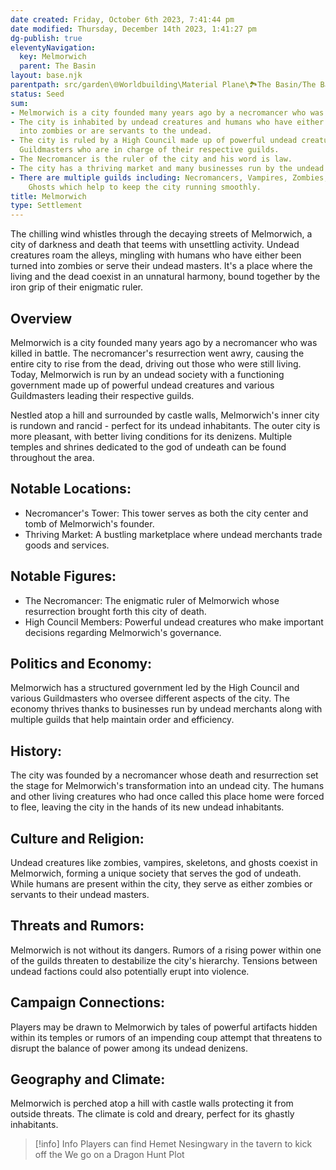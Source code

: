 ```yaml
---
date created: Friday, October 6th 2023, 7:41:44 pm
date modified: Thursday, December 14th 2023, 1:41:27 pm
dg-publish: true
eleventyNavigation:
  key: Melmorwich
  parent: The Basin
layout: base.njk
parentpath: src/garden\🌐Worldbuilding\Material Plane\🏞️The Basin/The Basin.md
status: Seed
sum:
- Melmorwich is a city founded many years ago by a necromancer who was killed in battle.
- The city is inhabited by undead creatures and humans who have either been turned
  into zombies or are servants to the undead.
- The city is ruled by a High Council made up of powerful undead creatures and various
  Guildmasters who are in charge of their respective guilds.
- The Necromancer is the ruler of the city and his word is law.
- The city has a thriving market and many businesses run by the undead.
- There are multiple guilds including: Necromancers, Vampires, Zombies, Skeletons,
    Ghosts which help to keep the city running smoothly.
title: Melmorwich
type: Settlement
---
```


The chilling wind whistles through the decaying streets of Melmorwich, a city of darkness and death that teems with unsettling activity. Undead creatures roam the alleys, mingling with humans who have either been turned into zombies or serve their undead masters. It's a place where the living and the dead coexist in an unnatural harmony, bound together by the iron grip of their enigmatic ruler.

## Overview

Melmorwich is a city founded many years ago by a necromancer who was killed in battle. The necromancer's resurrection went awry, causing the entire city to rise from the dead, driving out those who were still living. Today, Melmorwich is run by an undead society with a functioning government made up of powerful undead creatures and various Guildmasters leading their respective guilds.

Nestled atop a hill and surrounded by castle walls, Melmorwich's inner city is rundown and rancid - perfect for its undead inhabitants. The outer city is more pleasant, with better living conditions for its denizens. Multiple temples and shrines dedicated to the god of undeath can be found throughout the area.

## Notable Locations:
- Necromancer's Tower: This tower serves as both the city center and tomb of Melmorwich's founder.
- Thriving Market: A bustling marketplace where undead merchants trade goods and services.
 
## Notable Figures:
- The Necromancer: The enigmatic ruler of Melmorwich whose resurrection brought forth this city of death.
- High Council Members: Powerful undead creatures who make important decisions regarding Melmorwich's governance.

## Politics and Economy:

Melmorwich has a structured government led by the High Council and various Guildmasters who oversee different aspects of the city. The economy thrives thanks to businesses run by undead merchants along with multiple guilds that help maintain order and efficiency.

## History:

The city was founded by a necromancer whose death and resurrection set the stage for Melmorwich's transformation into an undead city. The humans and other living creatures who had once called this place home were forced to flee, leaving the city in the hands of its new undead inhabitants.

## Culture and Religion:

Undead creatures like zombies, vampires, skeletons, and ghosts coexist in Melmorwich, forming a unique society that serves the god of undeath. While humans are present within the city, they serve as either zombies or servants to their undead masters.

## Threats and Rumors:

Melmorwich is not without its dangers. Rumors of a rising power within one of the guilds threaten to destabilize the city's hierarchy. Tensions between undead factions could also potentially erupt into violence.

## Campaign Connections:

Players may be drawn to Melmorwich by tales of powerful artifacts hidden within its temples or rumors of an impending coup attempt that threatens to disrupt the balance of power among its undead denizens.

## Geography and Climate:

Melmorwich is perched atop a hill with castle walls protecting it from outside threats. The climate is cold and dreary, perfect for its ghastly inhabitants.

> [!info] Info
> Players can find Hemet Nesingwary in the tavern to kick off the We go on a Dragon Hunt Plot
